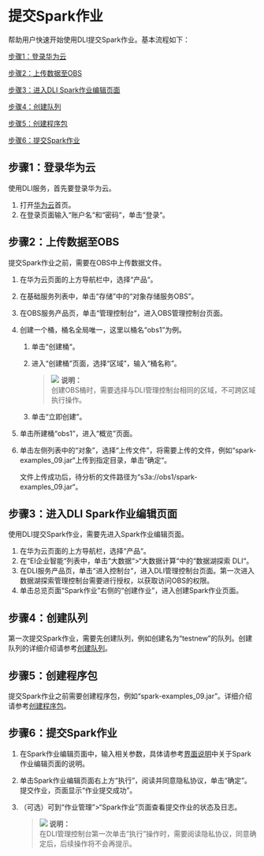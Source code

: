 # 提交Spark作业<a name="dli_01_0375"></a>

帮助用户快速开始使用DLI提交Spark作业。基本流程如下：

[步骤1：登录华为云](#section3751181910618)

[步骤2：上传数据至OBS](#section10891114913473)

[步骤3：进入DLI Spark作业编辑页面](#section19012773105034)

[步骤4：创建队列](#section122981023152710)

[步骤5：创建程序包](#section21433273112656)

[步骤6：提交Spark作业](#section21590507141153)

## 步骤1：登录华为云<a name="section3751181910618"></a>

使用DLI服务，首先要登录华为云。

1.  打开[华为云](https://www.huaweicloud.com/)首页。
2.  在登录页面输入“账户名“和“密码“，单击“登录“。

## 步骤2：上传数据至OBS<a name="section10891114913473"></a>

提交Spark作业之前，需要在OBS中上传数据文件。

1.  在华为云页面的上方导航栏中，选择“产品“。
2.  在基础服务列表中，单击“存储”中的“对象存储服务OBS”。
3.  在OBS服务产品页，单击“管理控制台“，进入OBS管理控制台页面。
4.  创建一个桶，桶名全局唯一，这里以桶名“obs1”为例。
    1.  单击“创建桶“。
    2.  进入“创建桶”页面，选择“区域”，输入“桶名称”。

        >![](public_sys-resources/icon-note.gif) **说明：**   
        >创建OBS桶时，需要选择与DLI管理控制台相同的区域，不可跨区域执行操作。  

    3.  单击“立即创建”。

5.  单击所建桶“obs1”，进入“概览”页面。
6.  单击左侧列表中的“对象”，选择“上传文件”，将需要上传的文件，例如“spark-examples\_09.jar“上传到指定目录，单击“确定“。

    文件上传成功后，待分析的文件路径为“s3a://obs1/spark-examples\_09.jar“。


## 步骤3：进入DLI Spark作业编辑页面<a name="section19012773105034"></a>

使用DLI提交Spark作业，需要先进入Spark作业编辑页面。

1.  在华为云页面的上方导航栏，选择“产品“。
2.  在“EI企业智能“列表中，单击“大数据“\>“大数据计算“中的“数据湖探索 DLI“。
3.  在DLI服务产品页，单击“进入控制台“，进入DLI管理控制台页面。第一次进入数据湖探索管理控制台需要进行授权，以获取访问OBS的权限。
4.  单击总览页面“Spark作业”右侧的“创建作业”，进入创建Spark作业页面。

## 步骤4：创建队列<a name="section122981023152710"></a>

第一次提交Spark作业，需要先创建队列，例如创建名为“testnew”的队列。创建队列的详细介绍请参考[创建队列](创建队列.md)。

## 步骤5：创建程序包<a name="section21433273112656"></a>

提交Spark作业之前需要创建程序包，例如“spark-examples\_09.jar”。详细介绍请参考[创建程序包](创建程序包.md)。

## 步骤6：提交Spark作业<a name="section21590507141153"></a>

1.  在Spark作业编辑页面中，输入相关参数，具体请参考[界面说明](创建Spark作业.md#zh-cn_topic_0115200017_zh-cn_topic_0093946815_section56922894165137)中关于Spark作业编辑页面的说明。
2.  单击Spark作业编辑页面右上方“执行”，阅读并同意隐私协议，单击“确定”。提交作业，页面显示“作业提交成功”。
3.  （可选）可到“作业管理”\>“Spark作业”页面查看提交作业的状态及日志。

    >![](public_sys-resources/icon-note.gif) **说明：**   
    >在DLI管理控制台第一次单击“执行”操作时，需要阅读隐私协议，同意确定后，后续操作将不会再提示。  


